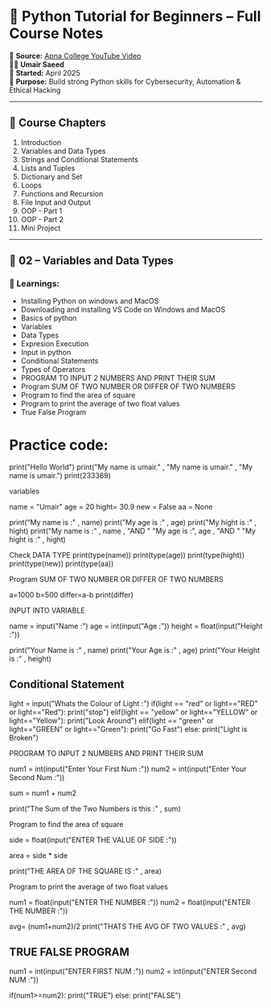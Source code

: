 # 🐍 Python Tutorial for Beginners – Full Course Notes

🎥 **Source:** [Apna College YouTube Video](https://www.youtube.com/watch?v=ERCMXc8x7mc&ab_channel=ApnaCollege)  
🧑‍💻 **Umair Saeed**  
📅 **Started:** April 2025  
📘 **Purpose:** Build strong Python skills for Cybersecurity, Automation & Ethical Hacking

---

## 📑 Course Chapters

1. Introduction
2. Variables and Data Types
3. Strings and Conditional Statements
4. Lists and Tuples
5. Dictionary and Set
6. Loops
7. Functions and Recursion
8. File Input and Output
9. OOP - Part 1
10. OOP - Part 2
11. Mini Project

---

## 🧠 02 – Variables and Data Types

### 🔑 Learnings:
- Installing Python on windows and MacOS
- Downloading and installing VS Code on Windows and MacOS
- Basics of python 
- Variables
- Data Types
- Expresion Execution
- Input in python 
- Conditional Statements
- Types of Operators
- PROGRAM TO INPUT 2 NUMBERS AND PRINT THEIR SUM 
- Program SUM OF TWO NUMBER OR DIFFER OF TWO NUMBERS 
- Program to find the area of square
- Program to print the average of two float values
- True False Program




# Practice code:


 print("Hello World")
 print("My name is umair." , "My name is umair." , "My name is umair.")
 print(233369)

variables 

 name = "Umair"
 age = 20
 hight= 30.9
 new = False
 aa = None

 print("My name is :" , name)
 print("My age is :" , age)
 print("My hight is :" , hight)
 print("My name is :" , name , "AND  " "My age is :", age , "AND  " "My hight is :" , hight)

 Check DATA TYPE
 print(type(name))
 print(type(age))
 print(type(hight))
 print(type(new))
 print(type(aa))

Program SUM OF TWO NUMBER OR DIFFER OF TWO NUMBERS 

 a=1000
 b=500
 differ=a-b
 print(differ)

INPUT INTO VARIABLE

 name = input("Name :")
 age = int(input("Age :"))
 height = float(input("Height :"))

 print("Your Name is :" , name)
 print("Your Age is :" , age)
 print("Your Height is :" , height)




## Conditional Statement 

 light = input("Whats the Colour of Light :")
 if(light == "red" or light=="RED" or light=="Red"):
     print("stop")
 elif(light == "yellow" or light=="YELLOW" or light=="Yellow"):
     print("Look Around")
 elif(light == "green" or light=="GREEN" or light=="Green"):
     print("Go Fast")
 else:
     print("Light is Broken")

PROGRAM TO INPUT 2 NUMBERS AND PRINT THEIR SUM 

 num1 = int(input("Enter Your First Num :"))
 num2 = int(input("Enter Your Second Num :"))

 sum = num1 + num2

 print("The Sum of the Two Numbers is this :" , sum)


Program to find the area of square

 side = float(input("ENTER THE VALUE OF SIDE :"))

 area = side * side

 print("THE AREA OF THE SQUARE IS :" , area)

Program to print the average of two float values

 num1 = float(input("ENTER THE NUMBER :"))
 num2 = float(input("ENTER THE NUMBER :"))

 avg= (num1+num2)/2
 print("THATS THE AVG OF TWO VALUES :" , avg)


## TRUE FALSE PROGRAM 

 num1 = int(input("ENTER FIRST NUM :"))
 num2 = int(input("ENTER Second NUM :"))

 if(num1>=num2):
     print("TRUE")
 else:
     print("FALSE")

